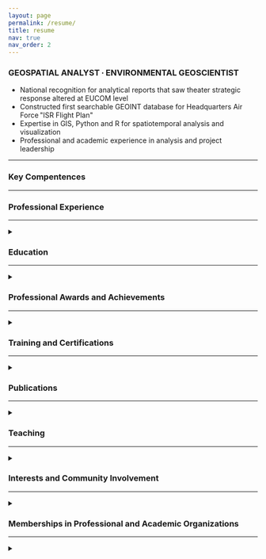 ```yaml
---
layout: page
permalink: /resume/
title: resume
nav: true
nav_order: 2
---
```


<h3>GEOSPATIAL ANALYST ∙ ENVIRONMENTAL GEOSCIENTIST</h3>

* National recognition for analytical reports that saw theater strategic response altered at EUCOM level
* Constructed first searchable GEOINT database for Headquarters Air Force "ISR Flight Plan"
* Expertise in GIS, Python and R for spatiotemporal analysis and visualization
* Professional and academic experience in analysis and project leadership

***

<h3>Key Compentences</h3>
 
***
 
<h3>Professional Experience</h3>
 
***
 
<details><summary> </summary>
<ul>
  <li>lorem ipsum</li>
</ul>
</details>

<h3>Education</h3>
 
***
 
<details><summary> </summary>
<ul>
  <li>lorem ipsum</li>
</ul>
</details>

<h3>Professional Awards and Achievements</h3>
 
***
<details><summary> </summary>
<ul>
  <li>Invited Presentation at 14th Annual Conference on Global Challenges, Drexel University | 05/2021</li>
  <li>Flight of the Quarter for DOOC flight, 450th Intelligence Squadron | 12/2020</li>
  <li>Airman Below the Zone (BTZ) | 01/2019</li>
  <li>Awarded (coined) by Deputy Chief of Staff for Headquarters Air Force ISR | 12/2018</li>
  <li>Flight of the Quarter for DOX flight, 450th Intelligence Squadron | 09/2018</li>
  <li>Squadron Outstanding Airman of the Quarter, 450th Intelligence Squadron | 06/2018</li>
<blockquote><em>Lauded by NASIC for GEOINT threat report identifying enemy mobility exercise site</em></blockquote> 
  <li>Squadron Outstanding Airman of the Month, 450th Intelligence Squadron | 05/2018</li>
  <li>Awarded (coined) by Director of National Geospatial-Intelligence Agency | 03/2018</li>
<blockquote><em>Authored a high visibility GEOINT report identifying enemy tactical change that led to theater strategic response changes at the EUCOM level (CONOP)</em></blockquote>
  <li>Technical Training Academic Achievement Award | 08/2017</li>
  <li>Basic Military Training Honor Grad | 03/2017</li>
</ul>
</details>

<h3>Training and Certifications</h3>
 
***
 
<details><summary> </summary>
<ul>
  <li><strong>ESRI Training Courses</strong> (104 hours) | 12/2018-Present<br>
   <em>(°indicates formal instructor-led)</em><br></li>
<ul>
  <li>Spatial Analysis with ArcGIS Pro (24 hours)°</li>
  <li>Image Exploitation for Defense and Intelligence (24 hours)°</li>
  <li>Using ArcGIS for Geospatial Intelligence Analysis (16 hours)°</li>
  <li>Portal for ArcGIS: User Workflows (PAUD) (16 hours)°</li>
  <li>Introduction to Geospatial Concepts for Intelligence (16 hours)°</li>
</ul>
  <li><strong>Airman Leadership School, Kapaun AFB,</strong> R-P, Germany | 09/2019</li>
  <li><strong>1N1X1 Imagery Analysis Course, Goodfellow AFB,</strong> TX | 09/2017</li>
  <li><strong>Air Force Basic Military Training,</strong> Lackland AFB, TX | 03/2017</li>
</ul>
</details>

<h3>Publications</h3>
 
***
 
<details><summary> </summary>
<ul>
  <li>lorem ipsum</li>
</ul>
</details>

<h3>Teaching</h3>
 
***
 
<details><summary> </summary>
<ul>
  <li>lorem ipsum</li>
</ul>
</details>

<h3>Interests and Community Involvement</h3>
 
***
 
<details><summary> </summary>
<ul>
  <li>2018/2019: Ran cooking area for 400 service members/families across multiple summer events</li>
  <li>02-10/2018: Organized ongoing 693 ISRG fundraiser. Managed $3,600 budget, raised profits of $1,300. Proceeds were used to fund 6 squadron events</li>
</ul>
</details>

<h3>Memberships in Professional and Academic Organizations</h3>

***

<details><summary> </summary>
American Statistical Association (ASA), Gamma Theta Upsilon International Geography Honors Society (Alpha Tau Chapter), Alpha Sigma Lambda Academic Honors Society (Pi Delta Chi Chapter)</details>

